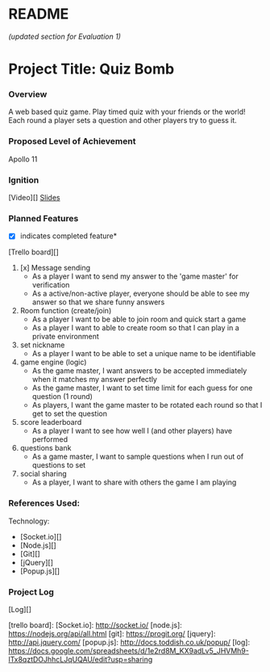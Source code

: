 README
====================== 
*(updated section for Evaluation 1)*

# Project Title: Quiz Bomb

### Overview
A web based quiz game. Play timed quiz with your friends or the world! Each round a player sets a question and other players try to guess it. 

### Proposed Level of Achievement
Apollo 11

### Ignition
[Video][]
[Slides][]
  
### Planned Features
*[x] indicates completed feature*

[Trello board][]

1. [x] Message sending
	* As a player I want to send my answer to the 'game master' for verification
    * As a active/non-active player, everyone should be able to see my answer so that we share funny answers
2. Room function (create/join)
	* As a player I want to be able to join room and quick start a game
	* As a player I want to able to create room so that I can play in a private environment
3. set nickname
    * As a player I want to be able to set a unique name to be identifiable
4. game engine (logic)
    * As the game master, I want answers to be accepted immediately when it matches my answer perfectly
    * As the game master, I want to set time limit for each guess for one question (1 round)
    * As players, I want the game master to be rotated each round so that I get to set the question
5. score leaderboard
    * As a player I want to see how well I (and other players) have performed
6. questions bank
    * As a game master, I want to sample questions when I run out of questions to set
7. social sharing
    * As a player, I want to share with others the game I am playing

<!-- for later milestone
### Justifications for Apollo 11
 
This section added for teams to use as a template for Evaluation 3.  You should state the level that you wish to get, as well as a justification that consists of what you did to satisfy the minimum requirements for that achievement, against the details in Post @159).

Our team proposes that we should be granted Project Gemini (Intermediate) level of achievement.
As you can see from our log we have been active over all three months of the project and have a record of sustained contribution to our Orbital project.  We have completed Liftoff, and met each other on and off through the months to develop our web application using the recommended Google App Engine using Python.
 
With respect to Mission Control topics, Min attended one session physically, while Wee Sun watched two sessions.  We have used some of the technologies (Bootstrap, Maps API) in our project, but have also watched the Unit Testing sesion although that hasn't made it into our project.
 
With respect to Peer evaluation, we have tried our best to give constructive feedback in the free-text fields, going beyond the minimum requirement for offering feedback to you, our peers. Hopefully you will agree and grant us a minimum of 2.5 / 4 stars for feedback from you. We're hoping for your 3 or 4 ratings for the peer feedback evaluation.
For the four additional features on top of the basic project we would like our peers and the instruction staff to consider the following for the criteria for Project Gemini (culled from Post @159). Hopefully this grants us the 2.5/4 minimum from all of you (please?):
·       Added Facebook system for sending thank yous (as like button by the receiving party): counts again Social integration (see e.g. https://developers.facebook.com/docs/plugins/).
 
·       Google Login: counts against Facebook or OpenID login (other than that provided automatically by Google App Engine), see e.g. https://developers.facebook.com/docs/facebook-login,https://developers.google.com/appengine/articles/openid.
 
·       Added pins and local maps for events: counts against Google Maps API https://developers.google.com/maps/, or OneMap API http://www.onemap.sg/api/help/.
 
·       Adding in auto-suggested pictures for gifts via querying Google Image against the user's description of the gift: counts against Other features.
 
We wished to have been able to complete some form of user testing but we ran out of time. We hope to poll more friends as they return to school at Week 0 and 1 for this, but we understand that this cannot be counted as the project is officially over with Evaluation 3 :-( Oh well.
-->

### References Used:

Technology:

* [Socket.io][]
* [Node.js][]
* [Git][]
* [jQuery][]
* [Popup.js][]

 
### Project Log
[Log][]

<!-- links -->
[ignition]: http://youtu.be/HEGBts_DTzo
[slides]: https://docs.google.com/presentation/d/1aR7e_4yMLNAcQ9QlRmh7JdMM8Tlh1obsozhcB6fMlt8/edit?usp=sharing 
[trello board]: 
[Socket.io]: http://socket.io/
[node.js]: https://nodejs.org/api/all.html
[git]: https://progit.org/
[jquery]: http://api.jquery.com/
[popup.js]: http://docs.toddish.co.uk/popup/
[log]: https://docs.google.com/spreadsheets/d/1e2rd8M_KX9adLv5_JHVMh9-lTx8qztDOJhhcLJqUQAU/edit?usp=sharing